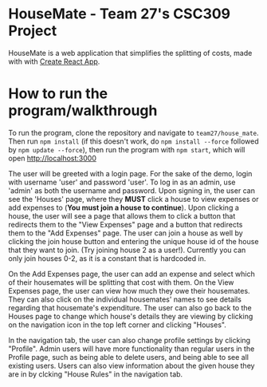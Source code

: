 # HouseMate - Team 27's CSC309 Project

HouseMate is a web application that simplifies the splitting of costs, made with with [Create React App](https://github.com/facebook/create-react-app). 

# How to run the program/walkthrough
To run the program, clone the repository and navigate to `team27/house_mate`. Then run `npm install` (if this doesn't work, do `npm install --force` followed by `npm update --force`), then run the program with `npm start`, which will open [http://localhost:3000](http://localhost:3000)

The user will be greeted with a login page. For the sake of the demo, login with username 'user' and password 'user'. To log in as an admin, use 'admin' as both the username and password. 
Upon signing in, the user can see the 'Houses' page, where they **MUST** click a house to view expenses or add expenses to (**You must join a house to continue**). 
Upon clicking a house, the user will see a page that allows them to click a button that redirects them to the "View Expenses" page and a button that redirects them to the "Add Expenses" page. The user can join a house as well by clicking the join house button and entering the unique house id of the house that they want to join. (Try joining house 2 as a user!). Currently you can only join houses 0-2, as it is a constant that is hardcoded in.

On the Add Expenses page, the user can add an expense and select which of their housemates will be splitting that cost with them. On the View Expenses page, the user can view how much they owe their housemates. They can also click on the individual housemates' names to see details regarding that housemate's expenditure. The user can also go back to the Houses page to change which house's details they are viewing by clicking on the navigation icon in the top left corner and clicking "Houses". 

In the navigation tab, the user can also change profile settings by clicking "Profile". Admin users will have more functionality than regular users in the Profile page, such as being able to delete users, and being able to see all existing users. Users can also view information about the given house they are in by clcking "House Rules" in the navigation tab.
